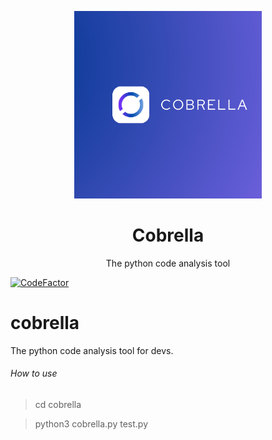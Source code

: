 <p align="center">
  <img src="Cobrella.png" width="300">
  <h1 align="center">Cobrella</h1>
  <p align="center">The python code analysis tool</p>
</p>

[![CodeFactor](https://www.codefactor.io/repository/github/rayan25062011/cobrella/badge)](https://www.codefactor.io/repository/github/rayan25062011/cobrella)


# cobrella
The python code analysis tool for devs.

###### How to use

> cd cobrella

> python3 cobrella.py test.py
